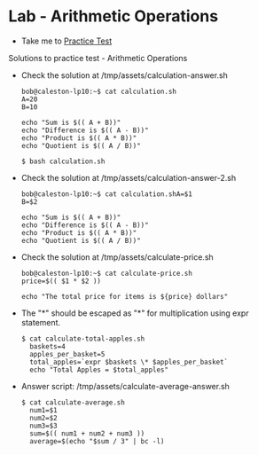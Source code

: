 # Lab - Arithmetic Operations
  - Take me to [Practice Test](https://kodekloud.com/courses/1029419/lectures/21506122)
  
Solutions to practice test - Arithmetic Operations

- Check the solution at /tmp/assets/calculation-answer.sh
  ```
  bob@caleston-lp10:~$ cat calculation.sh
  A=20
  B=10

  echo "Sum is $(( A + B))"
  echo "Difference is $(( A - B))"
  echo "Product is $(( A * B))"
  echo "Quotient is $(( A / B))"
  ```
  ```
  $ bash calculation.sh
  ```
- Check the solution at /tmp/assets/calculation-answer-2.sh
  ```
  bob@caleston-lp10:~$ cat calculation.shA=$1
  B=$2

  echo "Sum is $(( A + B))"
  echo "Difference is $(( A - B))"
  echo "Product is $(( A * B))"
  echo "Quotient is $(( A / B))"
  ```
- Check the solution at /tmp/assets/calculate-price.sh
  ```
  bob@caleston-lp10:~$ cat calculate-price.sh
  price=$(( $1 * $2 ))

  echo "The total price for items is ${price} dollars"
  ```
- The "*" should be escaped as "\*" for multiplication using expr statement.
  ```
  $ cat calculate-total-apples.sh
    baskets=4
    apples_per_basket=5
    total_apples=`expr $baskets \* $apples_per_basket`
    echo "Total Apples = $total_apples"
  ```
- Answer script: /tmp/assets/calculate-average-answer.sh
  ```
  $ cat calculate-average.sh
    num1=$1
    num2=$2
    num3=$3
    sum=$(( num1 + num2 + num3 ))
    average=$(echo "$sum / 3" | bc -l)
  ```
